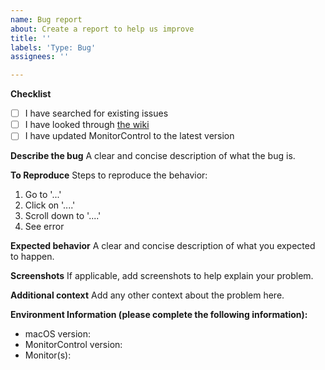 ```yaml
---
name: Bug report
about: Create a report to help us improve
title: ''
labels: 'Type: Bug'
assignees: ''

---
```


**Checklist**
<!-- Before you submit your issue, please make sure to check the following boxes by putting an x in the [ ] (don't: [x ], [ x], do: [x]) -->
- [ ] I have searched for existing issues
- [ ] I have looked through [the wiki](https://github.com/MonitorControl/MonitorControl/wiki)
- [ ] I have updated MonitorControl to the latest version

**Describe the bug**
A clear and concise description of what the bug is.

**To Reproduce**
Steps to reproduce the behavior:
1. Go to '...'
2. Click on '....'
3. Scroll down to '....'
4. See error

**Expected behavior**
A clear and concise description of what you expected to happen.

**Screenshots**
If applicable, add screenshots to help explain your problem.

**Additional context**
Add any other context about the problem here.

**Environment Information (please complete the following information):**
 - macOS version:
 - MonitorControl version:
 - Monitor(s):
